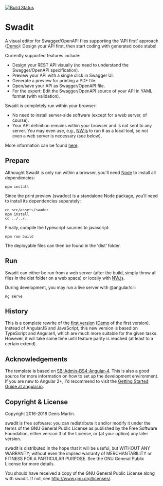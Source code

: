 [![Build Status](https://travis-ci.org/denis-martin/swadit.svg?branch=master)](https://travis-ci.org/denis-martin/swadit)

# Swadit
A visual editor for Swagger/OpenAPI files supporting the 'API first' approach ([Demo](https://swadit.froschbach.io)): Design your API first, then start coding with generated code stubs!

Currently supported features include:
*  Design your REST API visually (no need to understand the Swagger/OpenAPI specification).
*  Preview your API with a single click in Swagger UI.
*  Generate a preview for printing a PDF file.
*  Open/save your API as Swagger/OpenAPI file.
*  For the expert: Edit the Swagger/OpenAPI source of your API in YAML format (with validation).

Swadit is completely run within your browser:
*  No need to install server-side software (except for a web server, of course).
*  Your API definition remains within your browser and is not sent to any server. You may even use, e.g., [NW.js](https://nwjs.io/) to run it as a local tool, so not even a web server is necessary (see below).

More information can be found [here](https://froschbach.io/apps/swadit/).

## Prepare
Althought Swadit is only run within a browser, you'll need [Node](https://nodejs.org) to install all dependencies:
```
npm install
```

Since the print preview (swadoc) is a standalone Node package, you'll need to install its dependencies separately:
```
cd src/assets/swadoc
npm install
cd ../../..
```

Finally, compile the typescript sources to javascript:
```
npm run build
```

The deployable files can then be found in the 'dist' folder.


## Run
Swadit can either be run from a web server (after the build, simply throw all files in the dist folder on a web space) or locally with [NW.js](https://nwjs.io/).

During development, you may run a live server with @angular/cli:
```
ng serve
```

## History

This is a complete rewrite of the [first version](https://github.com/denis-martin/swadit/tree/javascript) ([Demo](https://swaditjs.misc-net.de) of the first version). Instead of AngularJS and JavaScript, this new version is based on TypeScript and Angular4, which are much more suitable for the given tasks. However, it will take some time until feature parity is reached (at least to a certain extend).


## Acknowledgements

The template is based on [SB-Admin-BS4-Angular-4](https://github.com/start-angular/SB-Admin-BS4-Angular-4). This is also a good source for more information on how to set up the development environment. If you are new to Angular 2+, I'd recommend to visit the [Getting Started Guide at angular.io](https://angular.io/guide/quickstart).


## Copyright & License

Copyright 2016-2018 Denis Martin.

swadit is free software: you can redistribute it and/or modify
it under the terms of the GNU General Public License as published by
the Free Software Foundation, either version 3 of the License, or
(at your option) any later version.

swadit is distributed in the hope that it will be useful,
but WITHOUT ANY WARRANTY; without even the implied warranty of
MERCHANTABILITY or FITNESS FOR A PARTICULAR PURPOSE.  See the
GNU General Public License for more details.

You should have received a copy of the GNU General Public License
along with swadit.  If not, see <http://www.gnu.org/licenses/>.